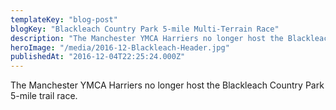 ```yaml
---
templateKey: "blog-post"
blogKey: "Blackleach Country Park 5-mile Multi-Terrain Race"
description: "The Manchester YMCA Harriers no longer host the Blackleach Country Park 5-mile trail race"
heroImage: "/media/2016-12-Blackleach-Header.jpg"
publishedAt: "2016-12-04T22:25:24.000Z"
---
```

The Manchester YMCA Harriers no longer host the Blackleach Country Park 5-mile trail race.